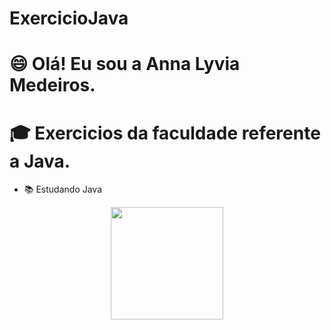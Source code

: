 # ExercicioJava
# 😄 Olá! Eu sou a Anna Lyvia Medeiros.
# 🎓 Exercicios da faculdade referente a Java.
- 📚 Estudando Java



<div align="center">
  <a href="https://github.com/lyviamedeiroos">
  <img height="180em" src="https://github-readme-stats.vercel.app/api?username=lyviamedeiroos&show_icons=true&theme=dracula&include_all_commits=true&count_private=true"/>

<div style="display: inline_block"><br>
